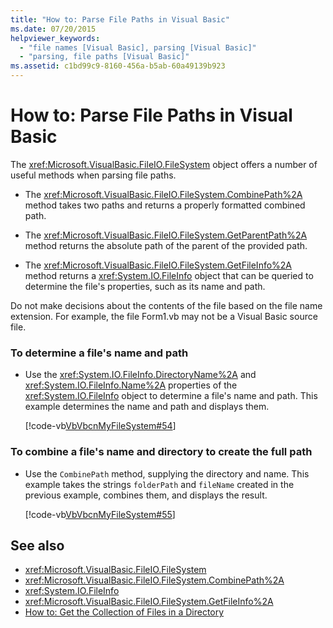 ```yaml
---
title: "How to: Parse File Paths in Visual Basic"
ms.date: 07/20/2015
helpviewer_keywords: 
  - "file names [Visual Basic], parsing [Visual Basic]"
  - "parsing, file paths [Visual Basic]"
ms.assetid: c1bd99c9-8160-456a-b5ab-60a49139b923
---
```

# How to: Parse File Paths in Visual Basic
The <xref:Microsoft.VisualBasic.FileIO.FileSystem> object offers a number of useful methods when parsing file paths.  
  
-   The <xref:Microsoft.VisualBasic.FileIO.FileSystem.CombinePath%2A> method takes two paths and returns a properly formatted combined path.  
  
-   The <xref:Microsoft.VisualBasic.FileIO.FileSystem.GetParentPath%2A> method returns the absolute path of the parent of the provided path.  
  
-   The <xref:Microsoft.VisualBasic.FileIO.FileSystem.GetFileInfo%2A> method returns a <xref:System.IO.FileInfo> object that can be queried to determine the file's properties, such as its name and path.  
  
 Do not make decisions about the contents of the file based on the file name extension. For example, the file Form1.vb may not be a Visual Basic source file.  
  
### To determine a file's name and path  
  
-   Use the <xref:System.IO.FileInfo.DirectoryName%2A> and <xref:System.IO.FileInfo.Name%2A> properties of the <xref:System.IO.FileInfo> object to determine a file's name and path. This example determines the name and path and displays them.  
  
     [!code-vb[VbVbcnMyFileSystem#54](~/samples/snippets/visualbasic/VS_Snippets_VBCSharp/VbVbcnMyFileSystem/VB/Class1.vb#54)]  
  
### To combine a file's name and directory to create the full path  
  
-   Use the `CombinePath` method, supplying the directory and name. This example takes the strings `folderPath` and `fileName` created in the previous example, combines them, and displays the result.  
  
     [!code-vb[VbVbcnMyFileSystem#55](~/samples/snippets/visualbasic/VS_Snippets_VBCSharp/VbVbcnMyFileSystem/VB/Class1.vb#55)]  
  
## See also
- <xref:Microsoft.VisualBasic.FileIO.FileSystem>
- <xref:Microsoft.VisualBasic.FileIO.FileSystem.CombinePath%2A>
- <xref:System.IO.FileInfo>
- <xref:Microsoft.VisualBasic.FileIO.FileSystem.GetFileInfo%2A>
- [How to: Get the Collection of Files in a Directory](../../../../visual-basic/developing-apps/programming/drives-directories-files/how-to-get-the-collection-of-files-in-a-directory.md)

